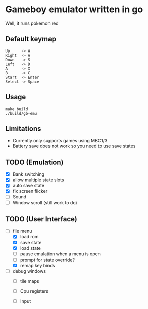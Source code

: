 # Gameboy emulator written in go

Well, it runs pokemon red

## Default keymap
```
Up     -> W  
Right  -> A  
Down   -> S  
Left   -> D  
A      -> X  
B      -> C  
Start  -> Enter  
Select -> Space  
```

## Usage
```
make build
./build/gb-emu
```

## Limitations
- Currently only supports games using MBC1/3
- Battery save does not work so you need to use save states

## TODO (Emulation)
- [x] Bank switching
- [x] allow multiple state slots
- [x] auto save state
- [x] fix screen flicker
- [ ] Sound
- [ ] Window scroll (still work to do)

## TODO (User Interface)
- [ ] file menu
    - [x] load rom
    - [x] save state
    - [x] load state
    - [ ] pause emulation when a menu is open
    - [ ] prompt for state override?
    - [x] remap key binds
- [ ] debug windows
    - [ ] tile maps
    - [ ] Cpu registers
    - [ ] Input

